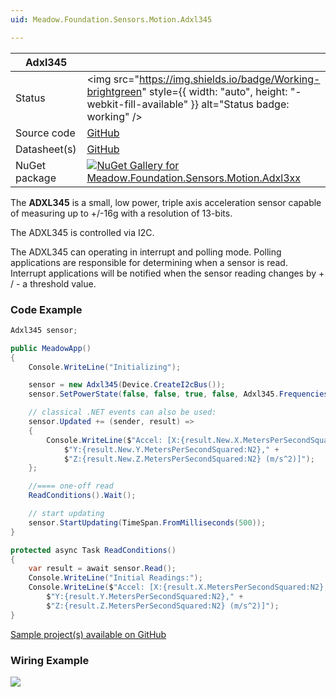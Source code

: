 ```yaml
---
uid: Meadow.Foundation.Sensors.Motion.Adxl345

---
```


| Adxl345 | |
|--------|--------|
| Status | <img src="https://img.shields.io/badge/Working-brightgreen" style={{ width: "auto", height: "-webkit-fill-available" }} alt="Status badge: working" /> |
| Source code | [GitHub](https://github.com/WildernessLabs/Meadow.Foundation/tree/main/Source/Meadow.Foundation.Peripherals/Sensors.Motion.Adxl3xx) |
| Datasheet(s) | [GitHub](https://github.com/WildernessLabs/Meadow.Foundation/tree/main/Source/Meadow.Foundation.Peripherals/Sensors.Motion.Adxl3xx/Datasheet) |
| NuGet package | <a href="https://www.nuget.org/packages/Meadow.Foundation.Sensors.Motion.Adxl3xx/" target="_blank"><img src="https://img.shields.io/nuget/v/Meadow.Foundation.Sensors.Motion.Adxl3xx.svg?label=Meadow.Foundation.Sensors.Motion.Adxl3xx" alt="NuGet Gallery for Meadow.Foundation.Sensors.Motion.Adxl3xx" /></a> |

The **ADXL345** is a small, low power, triple axis acceleration sensor capable of measuring up to +/-16g with a resolution of 13-bits.

The ADXL345 is controlled via I2C.

The ADXL345 can operating in interrupt and polling mode. Polling applications are responsible for determining when a sensor is read.  Interrupt applications will be notified when the sensor reading changes by + / - a threshold value.

### Code Example

```csharp
Adxl345 sensor;

public MeadowApp()
{
    Console.WriteLine("Initializing");

    sensor = new Adxl345(Device.CreateI2cBus());
    sensor.SetPowerState(false, false, true, false, Adxl345.Frequencies.TwoHz);

    // classical .NET events can also be used:
    sensor.Updated += (sender, result) =>
    {
        Console.WriteLine($"Accel: [X:{result.New.X.MetersPerSecondSquared:N2}," +
            $"Y:{result.New.Y.MetersPerSecondSquared:N2}," +
            $"Z:{result.New.Z.MetersPerSecondSquared:N2} (m/s^2)]");
    };

    //==== one-off read
    ReadConditions().Wait();

    // start updating
    sensor.StartUpdating(TimeSpan.FromMilliseconds(500));
}

protected async Task ReadConditions()
{
    var result = await sensor.Read();
    Console.WriteLine("Initial Readings:");
    Console.WriteLine($"Accel: [X:{result.X.MetersPerSecondSquared:N2}," +
        $"Y:{result.Y.MetersPerSecondSquared:N2}," +
        $"Z:{result.Z.MetersPerSecondSquared:N2} (m/s^2)]");
}

```

[Sample project(s) available on GitHub](https://github.com/WildernessLabs/Meadow.Foundation/tree/main/Source/Meadow.Foundation.Peripherals/Sensors.Motion.Adxl3xx/Samples/Adxl345_Sample)

### Wiring Example

<img src="/API_Assets/Meadow.Foundation.Sensors.Motion.Adxl345/Adxl345_Fritzing.svg" />

